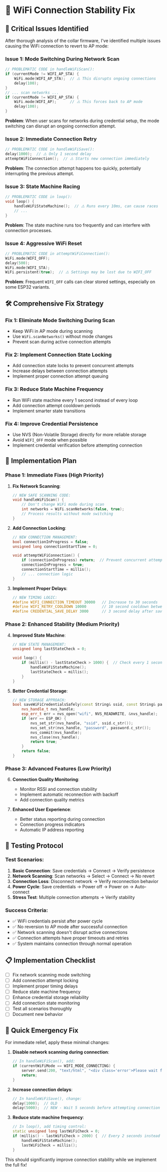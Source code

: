# 🔧 WiFi Connection Stability Fix

## 🚨 **Critical Issues Identified**

After thorough analysis of the collar firmware, I've identified multiple issues causing the WiFi connection to revert to AP mode:

### **Issue 1: Mode Switching During Network Scan**
```cpp
// PROBLEMATIC CODE in handleWiFiScan():
if (currentMode != WIFI_AP_STA) {
    WiFi.mode(WIFI_AP_STA);  // ⚠️ This disrupts ongoing connections
    delay(100);
}
// ... scan networks ...
if (currentMode != WIFI_AP_STA) {
    WiFi.mode(WIFI_AP);      // ⚠️ This forces back to AP mode
    delay(100);
}
```

**Problem**: When user scans for networks during credential setup, the mode switching can disrupt an ongoing connection attempt.

### **Issue 2: Immediate Connection Retry**
```cpp
// PROBLEMATIC CODE in handleWiFiSave():
delay(1000);  // ⚠️ Only 1 second delay
attemptWiFiConnection();  // ⚠️ Starts new connection immediately
```

**Problem**: The connection attempt happens too quickly, potentially interrupting the previous attempt.

### **Issue 3: State Machine Racing**
```cpp
// PROBLEMATIC CODE in loop():
void loop() {
    handleWiFiStateMachine();  // ⚠️ Runs every 10ms, can cause races
    // ...
}
```

**Problem**: The state machine runs too frequently and can interfere with connection processes.

### **Issue 4: Aggressive WiFi Reset**
```cpp
// PROBLEMATIC CODE in attemptWiFiConnection():
WiFi.mode(WIFI_OFF);
delay(500);
WiFi.mode(WIFI_STA);
WiFi.persistent(true);  // ⚠️ Settings may be lost due to WIFI_OFF
```

**Problem**: Frequent `WIFI_OFF` calls can clear stored settings, especially on some ESP32 variants.

## 🛠️ **Comprehensive Fix Strategy**

### **Fix 1: Eliminate Mode Switching During Scan**
- Keep WiFi in AP mode during scanning
- Use `WiFi.scanNetworks()` without mode changes
- Prevent scan during active connection attempts

### **Fix 2: Implement Connection State Locking**
- Add connection state locks to prevent concurrent attempts
- Increase delays between connection attempts
- Implement proper connection attempt queuing

### **Fix 3: Reduce State Machine Frequency**
- Run WiFi state machine every 1 second instead of every loop
- Add connection attempt cooldown periods
- Implement smarter state transitions

### **Fix 4: Improve Credential Persistence**
- Use NVS (Non-Volatile Storage) directly for more reliable storage
- Avoid `WIFI_OFF` mode when possible
- Implement credential verification before attempting connection

## 🎯 **Implementation Plan**

### **Phase 1: Immediate Fixes (High Priority)**

1. **Fix Network Scanning**:
   ```cpp
   // NEW SAFE SCANNING CODE:
   void handleWiFiScan() {
       // Don't change WiFi mode during scan
       int networks = WiFi.scanNetworks(false, true);
       // Process results without mode switching
   }
   ```

2. **Add Connection Locking**:
   ```cpp
   // NEW CONNECTION MANAGEMENT:
   bool connectionInProgress = false;
   unsigned long connectionStartTime = 0;
   
   void attemptWiFiConnection() {
       if (connectionInProgress) return;  // Prevent concurrent attempts
       connectionInProgress = true;
       connectionStartTime = millis();
       // ... connection logic
   }
   ```

3. **Implement Proper Delays**:
   ```cpp
   // NEW TIMING LOGIC:
   #define WIFI_CONNECTION_TIMEOUT 30000   // Increase to 30 seconds
   #define WIFI_RETRY_COOLDOWN 10000       // 10 second cooldown between attempts
   #define CREDENTIAL_SAVE_DELAY 3000      // 3 second delay after save
   ```

### **Phase 2: Enhanced Stability (Medium Priority)**

4. **Improved State Machine**:
   ```cpp
   // NEW STATE MANAGEMENT:
   unsigned long lastStateCheck = 0;
   
   void loop() {
       if (millis() - lastStateCheck > 1000) {  // Check every 1 second
           handleWiFiStateMachine();
           lastStateCheck = millis();
       }
   }
   ```

5. **Better Credential Storage**:
   ```cpp
   // NEW STORAGE APPROACH:
   bool saveWiFiCredentialsSafely(const String& ssid, const String& password) {
       nvs_handle_t nvs_handle;
       esp_err_t err = nvs_open("wifi", NVS_READWRITE, &nvs_handle);
       if (err == ESP_OK) {
           nvs_set_str(nvs_handle, "ssid", ssid.c_str());
           nvs_set_str(nvs_handle, "password", password.c_str());
           nvs_commit(nvs_handle);
           nvs_close(nvs_handle);
           return true;
       }
       return false;
   }
   ```

### **Phase 3: Advanced Features (Low Priority)**

6. **Connection Quality Monitoring**:
   - Monitor RSSI and connection stability
   - Implement automatic reconnection with backoff
   - Add connection quality metrics

7. **Enhanced User Experience**:
   - Better status reporting during connection
   - Connection progress indicators
   - Automatic IP address reporting

## 🧪 **Testing Protocol**

### **Test Scenarios**:
1. **Basic Connection**: Save credentials → Connect → Verify persistence
2. **Network Scanning**: Scan networks → Select → Connect → No revert
3. **Connection Loss**: Disconnect network → Verify reconnection behavior
4. **Power Cycle**: Save credentials → Power off → Power on → Auto-connect
5. **Stress Test**: Multiple connection attempts → Verify stability

### **Success Criteria**:
- ✅ WiFi credentials persist after power cycle
- ✅ No reversion to AP mode after successful connection
- ✅ Network scanning doesn't disrupt active connections
- ✅ Connection attempts have proper timeouts and retries
- ✅ System maintains connection through normal operation

## 📋 **Implementation Checklist**

- [ ] Fix network scanning mode switching
- [ ] Add connection attempt locking
- [ ] Implement proper timing delays
- [ ] Reduce state machine frequency
- [ ] Enhance credential storage reliability
- [ ] Add connection state monitoring
- [ ] Test all scenarios thoroughly
- [ ] Document new behavior

## 🚀 **Quick Emergency Fix**

For immediate relief, apply these minimal changes:

1. **Disable network scanning during connection**:
   ```cpp
   // In handleWiFiScan(), add:
   if (currentWiFiMode == WIFI_MODE_CONNECTING) {
       server.send(200, "text/html", "<div class='error'>Please wait for connection to complete...</div>");
       return;
   }
   ```

2. **Increase connection delays**:
   ```cpp
   // In handleWiFiSave(), change:
   delay(1000);  // OLD
   delay(5000);  // NEW - Wait 5 seconds before attempting connection
   ```

3. **Reduce state machine frequency**:
   ```cpp
   // In loop(), add timing control:
   static unsigned long lastWiFiCheck = 0;
   if (millis() - lastWiFiCheck > 2000) {  // Every 2 seconds instead of every loop
       handleWiFiStateMachine();
       lastWiFiCheck = millis();
   }
   ```

This should significantly improve connection stability while we implement the full fix! 